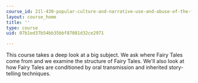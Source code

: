 ```yaml
---
course_id: 21l-430-popular-culture-and-narrative-use-and-abuse-of-the-fairy-tale-fall-2015
layout: course_home
title: ''
type: course
uid: 07b1ed37b54bb35bbf87081d32ce2971

---
```

This course takes a deep look at a big subject. We ask where Fairy Tales come from and we examine the structure of Fairy Tales. We'll also look at how Fairy Tales are conditioned by oral transmission and inherited story-telling techniques.
